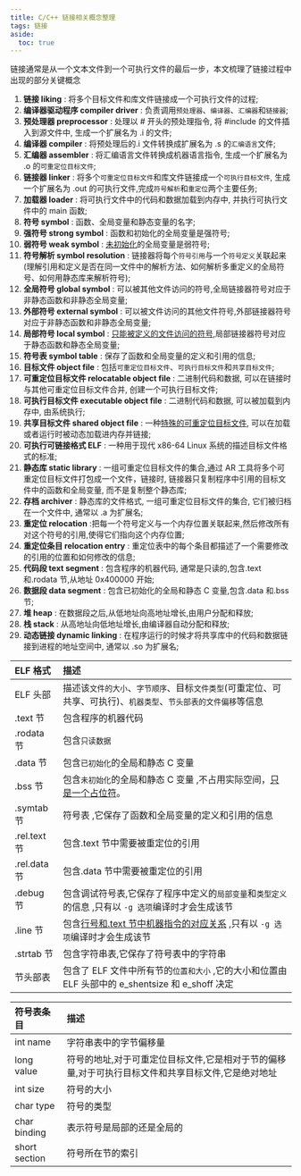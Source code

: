 ```yaml
---
title: C/C++ 链接相关概念整理
tags: 链接
aside:
  toc: true
---
```


链接通常是从一个文本文件到一个可执行文件的最后一步，本文梳理了链接过程中出现的部分关键概念

<!--more-->

1. **链接 liking** : 将多个目标文件和库文件链接成一个可执行文件的过程;
2. **编译器驱动程序 compiler driver** : 负责调用`预处理器`、`编译器`、`汇编器`和`链接器`;
3. **预处理器 preprocessor** : 处理以 # 开头的预处理指令, 将 #include 的文件插入到源文件中, 生成一个扩展名为 .i 的文件;
4. **编译器 compiler** : 将预处理后的.i 文件转换成扩展名为 .s 的`汇编语言`文件;
5. **汇编器 assembler** : 将汇编语言文件转换成机器语言指令, 生成一个扩展名为 .o 的`可重定位目标文件`;
6. **链接器 linker** : 将多个`可重定位目标文件`和库文件链接成一个`可执行目标文件`, 生成一个扩展名为 .out 的可执行文件,完成`符号解析`和`重定位`两个主要任务;
7. **加载器 loader** : 将可执行文件中的代码和数据加载到内存中, 并执行可执行文件中的 main 函数;
8. **符号 symbol** : 函数、全局变量和静态变量的名字;
9. **强符号 strong symbol** : 函数和初始化的全局变量是强符号;
10. **弱符号 weak symbol** : <u>未初始化</u>的全局变量是弱符号;
11. **符号解析 symbol resolution** : 链接器将每个`符号引用`与一个`符号定义`关联起来(理解引用和定义是否在同一文件中的解析方法、如何解析多重定义的全局符号、如何用静态库来解析符号);
12. **全局符号 global symbol** : 可以被其他文件访问的符号,全局链接器符号对应于非静态函数和非静态全局变量;
13. **外部符号 external symbol** : 可以被文件访问的其他文件符号,外部链接器符号对应于非静态函数和非静态全局变量;
14. **局部符号 local symbol** : <u>只能被定义的文件访问的符号</u>,局部链接器符号对应于静态函数和静态全局变量;
15. **符号表 symbol table** : 保存了函数和全局变量的定义和引用的信息;
16. **目标文件 object file** : 包括`可重定位目标文件`、`可执行目标文件`和`共享目标文件`;
17. **可重定位目标文件 relocatable object file** : 二进制代码和数据, 可以在链接时与其他可重定位目标文件合并, 创建一个可执行目标文件;
18. **可执行目标文件 executable object file** : 二进制代码和数据, 可以被加载到内存中, 由系统执行;
19. **共享目标文件 shared object file** : 一种<u>特殊的可重定位目标文件</u>, 可以在加载或者运行时被动态加载进内存并链接;
20. **可执行可链接格式 ELF** : 一种用于现代 x86-64 Linux 系统的描述目标文件格式的标准;
21. **静态库 static library** : 一组可重定位目标文件的集合,通过 AR 工具将多个可重定位目标文件打包成一个文件，链接时, 链接器只复制程序中引用的目标文件中的函数和全局变量, 而不是复制整个静态库;
22. **存档 archiver** : 静态库的文件格式, 一组可重定位目标文件的集合, 它们被归档在一个文件中, 通常以 .a 为扩展名;
23. **重定位 relocation** :把每一个符号定义与一个内存位置关联起来,然后修改所有对这个符号的引用,使得它们指向这个内存位置;
24. **重定位条目 relocation entry** : 重定位表中的每个条目都描述了一个需要修改的引用的位置和如何修改的信息;
25. **代码段 text segment** : 包含程序的机器代码, 通常是只读的,包含.text 和.rodata 节,从地址 0x400000 开始;
26. **数据段 data segment** : 包含已初始化的全局和静态 C 变量,包含.data 和.bss 节;
27. **堆 heap** : 在数据段之后,从低地址向高地址增长,由用户分配和释放;
28. **栈 stack** : 从高地址向低地址增长,由编译器自动分配和释放;
29. **动态链接 dynamic linking** : 在程序运行的时候才将共享库中的代码和数据链接到进程的地址空间中, 通常以 .so 为扩展名;

| ELF 格式     | 描述                                                                                                             |
| :----------- | :--------------------------------------------------------------------------------------------------------------- |
| ELF 头部     | 描述该`文件的大小`、`字节顺序`、目标`文件类型`(可重定位、可共享、可执行)、`机器类型`、`节头部表的文件偏移`等信息 |
| .text 节     | 包含程序的机器代码                                                                                               |
| .rodata 节   | 包含`只读数据`                                                                                                   |
| .data 节     | 包含`已初始化`的全局和静态 C 变量                                                                                |
| .bss 节      | 包含`未初始化`的全局和静态 C 变量 ,不占用实际空间，<u>只是一个占位符</u>。                                       |
| .symtab 节   | 符号表 ,它保存了函数和全局变量的定义和引用的信息                                                                 |
| .rel.text 节 | 包含.text 节中需要被重定位的引用                                                                                 |
| .rel.data 节 | 包含.data 节中需要被重定位的引用                                                                                 |
| .debug 节    | 包含调试符号表,它保存了程序中定义的`局部变量`和`类型定义`的信息 ,只有以 `-g 选项`编译时才会生成该节              |
| .line 节     | 包含<u>行号和.text 节中机器指令的对应关系</u> ,只有以 `-g 选项`编译时才会生成该节                                |
| .strtab 节   | 包含字符串表,它保存了符号表中的字符串                                                                            |
| 节头部表     | 包含了 ELF 文件中所有节的`位置和大小` ,它的大小和位置由 ELF 头部中的 e_shentsize 和 e_shoff 决定                 |

| 符号表条目    | 描述                                                                                               |
| :------------ | :------------------------------------------------------------------------------------------------- |
| int name      | 字符串表中的字节偏移量                                                                             |
| long value    | 符号的地址,对于可重定位目标文件,它是相对于节的偏移量,对于可执行目标文件和共享目标文件,它是绝对地址 |
| int size      | 符号的大小                                                                                         |
| char type     | 符号的类型                                                                                         |
| char binding  | 表示符号是局部的还是全局的                                                                         |
| short section | 符号所在节的索引                                                                                   |
